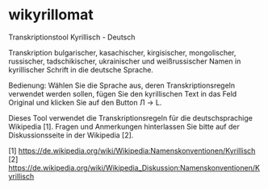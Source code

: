 # wikyrillomat
Transkriptionstool Kyrillisch - Deutsch

Transkription bulgarischer, kasachischer, kirgisischer, mongolischer, russischer, tadschikischer, ukrainischer und weißrussischer Namen in kyrillischer Schrift in die deutsche Sprache.

Bedienung: Wählen Sie die Sprache aus, deren Transkriptionsregeln verwendet werden sollen, fügen Sie den kyrillischen Text in das Feld Original und klicken Sie auf den Button Л → L.

Dieses Tool verwendet die Transkriptionsregeln für die deutschsprachige Wikipedia [1]. Fragen und Anmerkungen hinterlassen Sie bitte auf der Diskussionsseite in der Wikipedia [2].

[1] https://de.wikipedia.org/wiki/Wikipedia:Namenskonventionen/Kyrillisch
[2] https://de.wikipedia.org/wiki/Wikipedia_Diskussion:Namenskonventionen/Kyrillisch
